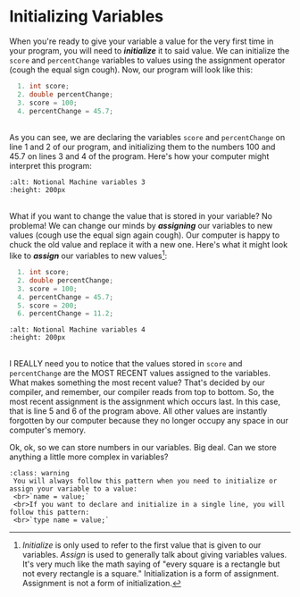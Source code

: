 Initializing Variables
======================
When you're ready to give your variable a value for the very first time in your program, you will need to <b><i>initialize</i></b> it to said value. We can initialize the `score` and  `percentChange` variables to values using the assignment operator (cough the equal sign cough). Now, our program will look like this:

```Java
  1. int score;
  2. double percentChange;
  3. score = 100;
  4. percentChange = 45.7;
```

<br> As you can see, we are declaring the variables `score` and  `percentChange` on line 1 and 2 of our program, and initializing them to the numbers 100 and 45.7 on lines 3 and 4 of the program. Here's how your computer might interpret this program:

```{image} https://media.giphy.com/media/qd4KyIfroda2Tt1QeT/giphy.gif
:alt: Notional Machine variables 3
:height: 200px
```
<br>What if you want to change the value that is stored in your variable? No problema! We can change our minds by <b><i>assigning</i></b> our variables to new values (cough use the equal sign again cough). Our computer is happy to chuck the old value and replace it with a new one. Here's what it might look like to <b><i>assign</i></b> our variables to new values[^*]:

```Java
  1. int score;
  2. double percentChange;
  3. score = 100;
  4. percentChange = 45.7;
  5. score = 200;
  6. percentChange = 11.2;
```
```{image} https://media.giphy.com/media/QrAP7jWVHbpGkeb58x/giphy.gif
:alt: Notional Machine variables 4
:height: 200px
```
<br>I REALLY need you to notice that the values stored in `score` and `percentChange` are the MOST RECENT values assigned to the variables. What makes something the most recent value? That's decided by our compiler, and remember, our compiler reads from top to bottom. So, the most recent assignment is the assignment which occurs last. In this case, that is line 5 and 6 of the program above. All other values are instantly forgotten by our computer because they no longer occupy any space in our computer's memory.

Ok, ok, so we can store numbers in our variables. Big deal. Can we store anything a little more complex in variables?

```{admonition} TL;DR
:class: warning
 You will always follow this pattern when you need to initialize or assign your variable to a value:
 <br>`name = value;`
 <br>If you want to declare and initialize in a single line, you will follow this pattern:
 <br>`type name = value;`
```

[^*]: <i>Initialize</i> is only used to refer to the first value that is given to our variables. <i>Assign</i> is used to generally talk about giving variables values. It's very much like the math saying of "every square is a rectangle but not every rectangle is a square." Initialization is a form of assignment. Assignment is not a form of initialization.

